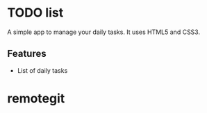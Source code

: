# TODO list
A simple app to manage your daily tasks.
It uses HTML5 and CSS3.

## Features
* List of daily tasks

# remotegit

